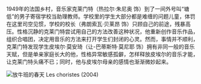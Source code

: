 <!--##
{
        "description": "1949年的法国乡村，音乐家克莱门特（热拉尔·朱尼奥 饰）到了一间外号叫“塘低”的男子寄宿学校当助理教师。学校里的学生大部分都是难缠的问题儿童，体罚在这里司空见惯，学校的校长（弗朗索瓦·贝莱昂 饰）只顾自己的前途，残暴高压。性格沉静的克莱门特尝试用自己的方法改善这种状况，他重新创作音乐作品，组织合唱团，决定用音乐的方法来打开学生们封闭的心灵。然而，事情并不顺利，克莱门特发现学生皮埃尔·莫安琦（让-巴蒂斯特·莫尼耶 饰）拥有非同一般的音乐天赋，但是单亲家庭长大的他，性格异常敏感孤僻，怎样释放皮埃尔的音乐才能，让克莱门特头痛不已；同时，他与皮埃尔母亲的感情也渐渐微妙起来。",
        "tag": [
             "剧情",
             "音乐"
        ],
        "img":"https://picserver.duoyu.link/picfile/image/202306/08-1686239267376.png",
        "dateYY": "2020",
        "dateMM": "01",
        "dateDD": "20",
        "top": true,
        "signal":""
    }
 ##-->

1949年的法国乡村，音乐家克莱门特（热拉尔·朱尼奥 饰）到了一间外号叫“塘低”的男子寄宿学校当助理教师。学校里的学生大部分都是难缠的问题儿童，体罚在这里司空见惯，学校的校长（弗朗索瓦·贝莱昂 饰）只顾自己的前途，残暴高压。性格沉静的克莱门特尝试用自己的方法改善这种状况，他重新创作音乐作品，组织合唱团，决定用音乐的方法来打开学生们封闭的心灵。然而，事情并不顺利，克莱门特发现学生皮埃尔·莫安琦（让-巴蒂斯特·莫尼耶 饰）拥有非同一般的音乐天赋，但是单亲家庭长大的他，性格异常敏感孤僻，怎样释放皮埃尔的音乐才能，让克莱门特头痛不已；同时，他与皮埃尔母亲的感情也渐渐微妙起来。

 <p class="notesbookimg">
 <img src="https://picserver.duoyu.link/picfile/image/202306/08-1686239267376.png" alt="放牛班的春天 Les choristes (2004)" />
</p>